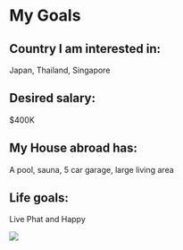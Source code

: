 # My Goals

## Country I am interested in:
Japan, Thailand, Singapore

## Desired salary:
$400K

## My House abroad has:
A pool, sauna, 5 car garage, large living area

## Life goals: 
Live Phat and Happy

![](./img.jpg)


